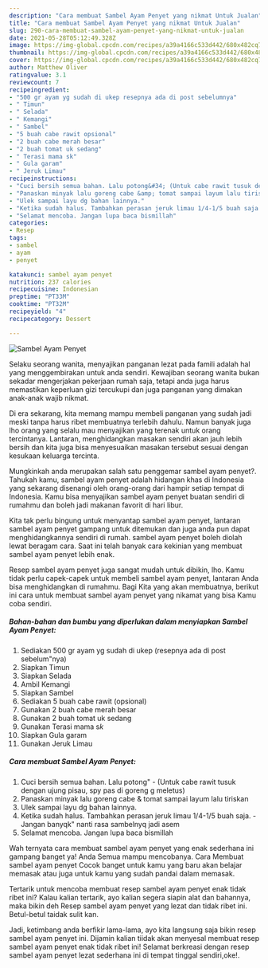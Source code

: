 ```yaml
---
description: "Cara membuat Sambel Ayam Penyet yang nikmat Untuk Jualan"
title: "Cara membuat Sambel Ayam Penyet yang nikmat Untuk Jualan"
slug: 290-cara-membuat-sambel-ayam-penyet-yang-nikmat-untuk-jualan
date: 2021-05-28T05:12:49.328Z
image: https://img-global.cpcdn.com/recipes/a39a4166c533d442/680x482cq70/sambel-ayam-penyet-foto-resep-utama.jpg
thumbnail: https://img-global.cpcdn.com/recipes/a39a4166c533d442/680x482cq70/sambel-ayam-penyet-foto-resep-utama.jpg
cover: https://img-global.cpcdn.com/recipes/a39a4166c533d442/680x482cq70/sambel-ayam-penyet-foto-resep-utama.jpg
author: Matthew Oliver
ratingvalue: 3.1
reviewcount: 7
recipeingredient:
- "500 gr ayam yg sudah di ukep resepnya ada di post sebelumnya"
- " Timun"
- " Selada"
- " Kemangi"
- " Sambel"
- "5 buah cabe rawit opsional"
- "2 buah cabe merah besar"
- "2 buah tomat uk sedang"
- " Terasi mama sk"
- " Gula garam"
- " Jeruk Limau"
recipeinstructions:
- "Cuci bersih semua bahan. Lalu potong&#34; (Untuk cabe rawit tusuk dengan ujung pisau, spy pas di goreng g meletus)"
- "Panaskan minyak lalu goreng cabe &amp; tomat sampai layum lalu tiriskan"
- "Ulek sampai layu dg bahan lainnya."
- "Ketika sudah halus. Tambahkan perasan jeruk limau 1/4-1/5 buah saja. Jangan banyqk&#34; nanti rasa sambelnyq jadi asem"
- "Selamat mencoba. Jangan lupa baca bismillah"
categories:
- Resep
tags:
- sambel
- ayam
- penyet

katakunci: sambel ayam penyet 
nutrition: 237 calories
recipecuisine: Indonesian
preptime: "PT33M"
cooktime: "PT32M"
recipeyield: "4"
recipecategory: Dessert

---
```



![Sambel Ayam Penyet](https://img-global.cpcdn.com/recipes/a39a4166c533d442/680x482cq70/sambel-ayam-penyet-foto-resep-utama.jpg)

Selaku seorang wanita, menyajikan panganan lezat pada famili adalah hal yang menggembirakan untuk anda sendiri. Kewajiban seorang  wanita bukan sekadar mengerjakan pekerjaan rumah saja, tetapi anda juga harus memastikan keperluan gizi tercukupi dan juga panganan yang dimakan anak-anak wajib nikmat.

Di era  sekarang, kita memang mampu membeli panganan yang sudah jadi meski tanpa harus ribet membuatnya terlebih dahulu. Namun banyak juga lho orang yang selalu mau menyajikan yang terenak untuk orang tercintanya. Lantaran, menghidangkan masakan sendiri akan jauh lebih bersih dan kita juga bisa menyesuaikan masakan tersebut sesuai dengan kesukaan keluarga tercinta. 



Mungkinkah anda merupakan salah satu penggemar sambel ayam penyet?. Tahukah kamu, sambel ayam penyet adalah hidangan khas di Indonesia yang sekarang disenangi oleh orang-orang dari hampir setiap tempat di Indonesia. Kamu bisa menyajikan sambel ayam penyet buatan sendiri di rumahmu dan boleh jadi makanan favorit di hari libur.

Kita tak perlu bingung untuk menyantap sambel ayam penyet, lantaran sambel ayam penyet gampang untuk ditemukan dan juga anda pun dapat menghidangkannya sendiri di rumah. sambel ayam penyet boleh diolah lewat beragam cara. Saat ini telah banyak cara kekinian yang membuat sambel ayam penyet lebih enak.

Resep sambel ayam penyet juga sangat mudah untuk dibikin, lho. Kamu tidak perlu capek-capek untuk membeli sambel ayam penyet, lantaran Anda bisa menghidangkan di rumahmu. Bagi Kita yang akan membuatnya, berikut ini cara untuk membuat sambel ayam penyet yang nikamat yang bisa Kamu coba sendiri.

<!--inarticleads1-->

##### Bahan-bahan dan bumbu yang diperlukan dalam menyiapkan Sambel Ayam Penyet:

1. Sediakan 500 gr ayam yg sudah di ukep (resepnya ada di post sebelum&#34;nya)
1. Siapkan  Timun
1. Siapkan  Selada
1. Ambil  Kemangi
1. Siapkan  Sambel
1. Sediakan 5 buah cabe rawit (opsional)
1. Gunakan 2 buah cabe merah besar
1. Gunakan 2 buah tomat uk sedang
1. Gunakan  Terasi mama s*k*
1. Siapkan  Gula garam
1. Gunakan  Jeruk Limau




<!--inarticleads2-->

##### Cara membuat Sambel Ayam Penyet:

1. Cuci bersih semua bahan. Lalu potong&#34; - (Untuk cabe rawit tusuk dengan ujung pisau, spy pas di goreng g meletus)
1. Panaskan minyak lalu goreng cabe &amp; tomat sampai layum lalu tiriskan
1. Ulek sampai layu dg bahan lainnya.
1. Ketika sudah halus. Tambahkan perasan jeruk limau 1/4-1/5 buah saja. - Jangan banyqk&#34; nanti rasa sambelnyq jadi asem
1. Selamat mencoba. Jangan lupa baca bismillah




Wah ternyata cara membuat sambel ayam penyet yang enak sederhana ini gampang banget ya! Anda Semua mampu mencobanya. Cara Membuat sambel ayam penyet Cocok banget untuk kamu yang baru akan belajar memasak atau juga untuk kamu yang sudah pandai dalam memasak.

Tertarik untuk mencoba membuat resep sambel ayam penyet enak tidak ribet ini? Kalau kalian tertarik, ayo kalian segera siapin alat dan bahannya, maka bikin deh Resep sambel ayam penyet yang lezat dan tidak ribet ini. Betul-betul taidak sulit kan. 

Jadi, ketimbang anda berfikir lama-lama, ayo kita langsung saja bikin resep sambel ayam penyet ini. Dijamin kalian tiidak akan menyesal membuat resep sambel ayam penyet enak tidak ribet ini! Selamat berkreasi dengan resep sambel ayam penyet lezat sederhana ini di tempat tinggal sendiri,oke!.

